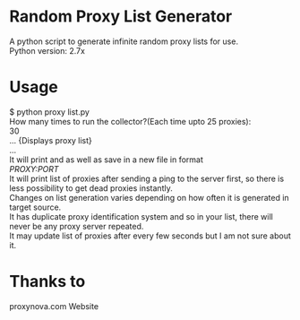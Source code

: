 # Random Proxy List Generator
A python script to generate infinite random proxy lists for use.<br>Python version: 2.7x
# Usage
$ python proxy list.py<br>
How many times to run the collector?(Each time upto 25 proxies):<br>
30<br>
... {Displays proxy list}<br>
...<br>
It will print and as well as save in a new file in format<br>
<i>PROXY:PORT</i><br>
It will print list of proxies after sending a ping to the server first, so there is less possibility to get dead proxies instantly.<br>Changes on list generation varies depending on how often it is generated in target source.<br>
It has duplicate proxy identification system and so in your list, there will never be any proxy server repeated.<br>It may update list of proxies after every few seconds but I am not sure about it.
<br>
# Thanks to
proxynova.com Website
